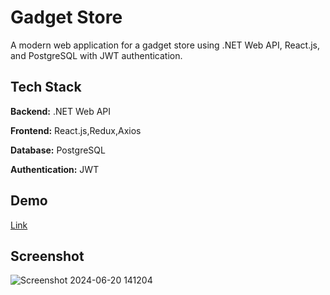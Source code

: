
# Gadget Store

A modern web application for a gadget store using .NET Web API, React.js, and PostgreSQL with JWT authentication.


## Tech Stack

**Backend:** .NET Web API

**Frontend:** React.js,Redux,Axios

**Database:** PostgreSQL

**Authentication:** JWT 


## Demo

[Link](https://gadgetstore.fly.dev/)

## Screenshot 

![Screenshot 2024-06-20 141204](https://github.com/user-attachments/assets/51279c23-dd65-4bf6-80b7-e876281d7580)


